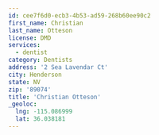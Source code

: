 ```yaml
---
id: cee7f6d0-ecb3-4b53-ad59-268b60ee90c2
first_name: Christian
last_name: Otteson
license: DMD
services:
  - dentist
category: Dentists
address: '2 Sea Lavendar Ct'
city: Henderson
state: NV
zip: '89074'
title: 'Christian Otteson'
_geoloc:
  lng: -115.086999
  lat: 36.038181
---
```

